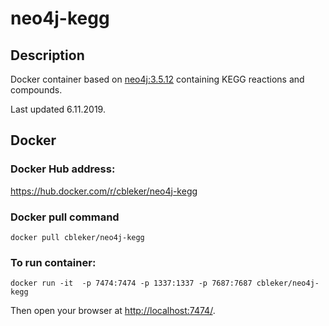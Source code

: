 # neo4j-kegg

## Description

Docker container based on [neo4j:3.5.12](https://github.com/neo4j/docker-neo4j-publish/tree/master/3.5.12/community) containing KEGG reactions and compounds. 

Last updated 6.11.2019. 


## Docker

### Docker Hub address: 

https://hub.docker.com/r/cbleker/neo4j-kegg

### Docker pull command 

    docker pull cbleker/neo4j-kegg

### To run container:

    docker run -it  -p 7474:7474 -p 1337:1337 -p 7687:7687 cbleker/neo4j-kegg

Then open your browser at [http://localhost:7474/](http://localhost:7474/). 
